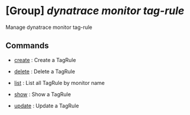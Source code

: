 # [Group] _dynatrace monitor tag-rule_

Manage dynatrace monitor tag-rule

## Commands

- [create](/Commands/dynatrace/monitor/tag-rule/_create.md)
: Create a TagRule

- [delete](/Commands/dynatrace/monitor/tag-rule/_delete.md)
: Delete a TagRule

- [list](/Commands/dynatrace/monitor/tag-rule/_list.md)
: List all TagRule by monitor name

- [show](/Commands/dynatrace/monitor/tag-rule/_show.md)
: Show a TagRule

- [update](/Commands/dynatrace/monitor/tag-rule/_update.md)
: Update a TagRule
